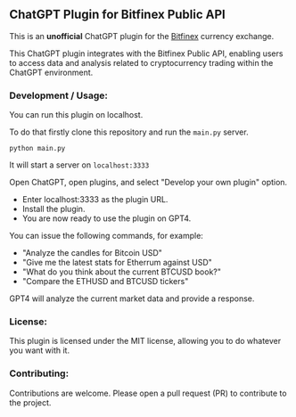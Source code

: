 ## ChatGPT Plugin for Bitfinex Public API

This is an **unofficial** ChatGPT plugin for the [Bitfinex](https://www.bitfinex.com) currency exchange.

This ChatGPT plugin integrates with the Bitfinex Public API, enabling users to access data and analysis related to cryptocurrency trading within the ChatGPT environment.

### Development / Usage:

You can run this plugin on localhost.

To do that firstly clone this repository and run the `main.py` server.

`python main.py` 

It will start a server on `localhost:3333`

Open ChatGPT, open plugins, and select "Develop your own plugin" option.

- Enter localhost:3333 as the plugin URL.
- Install the plugin.
- You are now ready to use the plugin on GPT4.

You can issue the following commands, for example:

- "Analyze the candles for Bitcoin USD"
- "Give me the latest stats for Etherrum against USD"
- "What do you think about the current BTCUSD book?"
- "Compare the ETHUSD and BTCUSD tickers"

GPT4 will analyze the current market data and provide a response.

### License:

This plugin is licensed under the MIT license, allowing you to do whatever you want with it.

### Contributing:

Contributions are welcome. Please open a pull request (PR) to contribute to the project.
